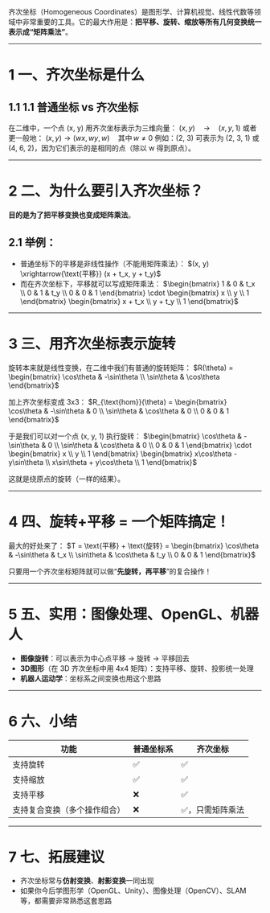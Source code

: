 齐次坐标（Homogeneous Coordinates）是图形学、计算机视觉、线性代数等领域中非常重要的工具。它的最大作用是：**把平移、旋转、缩放等所有几何变换统一表示成“矩阵乘法”**。

---

# 1 **一、齐次坐标是什么**

## 1.1 **1.1 普通坐标 vs 齐次坐标**

在二维中，一个点 (x, y) 用齐次坐标表示为三维向量：
$(x, y) \quad \longrightarrow \quad (x, y, 1)$
或者更一般地：
$(x, y) \rightarrow (wx, wy, w) \quad \text{其中} \, w \neq 0$
例如：(2, 3) 可表示为 (2, 3, 1) 或 (4, 6, 2)，因为它们表示的是相同的点（除以 w 得到原点）。

---

# 2 **二、为什么要引入齐次坐标？**

**目的是为了把平移变换也变成矩阵乘法**。
## 2.1 **举例：**
- 普通坐标下的平移是非线性操作（不能用矩阵乘法）：
$(x, y) \xrightarrow{\text{平移}} (x + t_x, y + t_y)$
- 而在齐次坐标下，平移就可以写成矩阵乘法：
$\begin{bmatrix} 1 & 0 & t_x \\ 0 & 1 & t_y \\ 0 & 0 & 1 \end{bmatrix} \cdot \begin{bmatrix} x \\ y \\ 1 \end{bmatrix} \begin{bmatrix} x + t_x \\ y + t_y \\ 1 \end{bmatrix}$

---

# 3 **三、用齐次坐标表示旋转**

旋转本来就是线性变换，在二维中我们有普通的旋转矩阵：
$R(\theta) = \begin{bmatrix} \cos\theta & -\sin\theta \\ \sin\theta & \cos\theta \end{bmatrix}$

加上齐次坐标变成 3x3：
$R_{\text{hom}}(\theta) = \begin{bmatrix} \cos\theta & -\sin\theta & 0 \\ \sin\theta & \cos\theta & 0 \\ 0 & 0 & 1 \end{bmatrix}$

于是我们可以对一个点 (x, y, 1) 执行旋转：
$\begin{bmatrix} \cos\theta & -\sin\theta & 0 \\ \sin\theta & \cos\theta & 0 \\ 0 & 0 & 1 \end{bmatrix} \cdot \begin{bmatrix} x \\ y \\ 1 \end{bmatrix} \begin{bmatrix} x\cos\theta - y\sin\theta \\ x\sin\theta + y\cos\theta \\ 1 \end{bmatrix}$

这就是绕原点的旋转（一样的结果）。

---

# 4 **四、旋转+平移 = 一个矩阵搞定！**

最大的好处来了：
$T = \text{平移} + \text{旋转} = \begin{bmatrix} \cos\theta & -\sin\theta & t_x \\ \sin\theta & \cos\theta & t_y \\ 0 & 0 & 1 \end{bmatrix}$

只要用一个齐次坐标矩阵就可以做“**先旋转，再平移**”的复合操作！

---

# 5 **五、实用：图像处理、OpenGL、机器人**

- **图像旋转**：可以表示为中心点平移 → 旋转 → 平移回去
- **3D图形**（在 3D 齐次坐标中用 4x4 矩阵）：支持平移、旋转、投影统一处理
- **机器人运动学**：坐标系之间变换也用这个思路

---

# 6 **六、小结**

|**功能**|**普通坐标系**|**齐次坐标**|
|---|---|---|
|支持旋转|✅|✅|
|支持缩放|✅|✅|
|支持平移|❌|✅|
|支持复合变换（多个操作组合）|❌|✅，只需矩阵乘法|

---

# 7 **七、拓展建议**

- 齐次坐标常与**仿射变换**、**射影变换**一同出现
- 如果你今后学图形学（OpenGL、Unity）、图像处理（OpenCV）、SLAM 等，都需要非常熟悉这套思路
